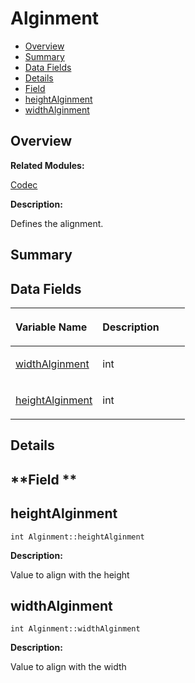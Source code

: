 # Alginment<a name="ZH-CN_TOPIC_0000001054598149"></a>

-   [Overview](#section2127420286165630)
-   [Summary](#section159979445165630)
-   [Data Fields](#pub-attribs)
-   [Details](#section1572219862165630)
-   [Field](#section1550298865165630)
-   [heightAlginment](#a19a3dec86a720b9fdd46aa7ac257c09d)
-   [widthAlginment](#a22ffb57296d6535418e3b5c0a20c2e5e)

## **Overview**<a name="section2127420286165630"></a>

**Related Modules:**

[Codec](Codec.md)

**Description:**

Defines the alignment. 

## **Summary**<a name="section159979445165630"></a>

## Data Fields<a name="pub-attribs"></a>

<a name="table1394589776165630"></a>
<table><thead align="left"><tr id="row1260930418165630"><th class="cellrowborder" valign="top" width="50%" id="mcps1.1.3.1.1"><p id="p86251380165630"><a name="p86251380165630"></a><a name="p86251380165630"></a>Variable Name</p>
</th>
<th class="cellrowborder" valign="top" width="50%" id="mcps1.1.3.1.2"><p id="p518819088165630"><a name="p518819088165630"></a><a name="p518819088165630"></a>Description</p>
</th>
</tr>
</thead>
<tbody><tr id="row1686229375165630"><td class="cellrowborder" valign="top" width="50%" headers="mcps1.1.3.1.1 "><p id="p270002149165630"><a name="p270002149165630"></a><a name="p270002149165630"></a><a href="Alginment.md#a22ffb57296d6535418e3b5c0a20c2e5e">widthAlginment</a></p>
</td>
<td class="cellrowborder" valign="top" width="50%" headers="mcps1.1.3.1.2 "><p id="p327986522165630"><a name="p327986522165630"></a><a name="p327986522165630"></a>int </p>
</td>
</tr>
<tr id="row2016391479165630"><td class="cellrowborder" valign="top" width="50%" headers="mcps1.1.3.1.1 "><p id="p1757218804165630"><a name="p1757218804165630"></a><a name="p1757218804165630"></a><a href="Alginment.md#a19a3dec86a720b9fdd46aa7ac257c09d">heightAlginment</a></p>
</td>
<td class="cellrowborder" valign="top" width="50%" headers="mcps1.1.3.1.2 "><p id="p1170627651165630"><a name="p1170627651165630"></a><a name="p1170627651165630"></a>int </p>
</td>
</tr>
</tbody>
</table>

## **Details**<a name="section1572219862165630"></a>

## **Field **<a name="section1550298865165630"></a>

## heightAlginment<a name="a19a3dec86a720b9fdd46aa7ac257c09d"></a>

```
int Alginment::heightAlginment
```

 **Description:**

Value to align with the height 

## widthAlginment<a name="a22ffb57296d6535418e3b5c0a20c2e5e"></a>

```
int Alginment::widthAlginment
```

 **Description:**

Value to align with the width 


